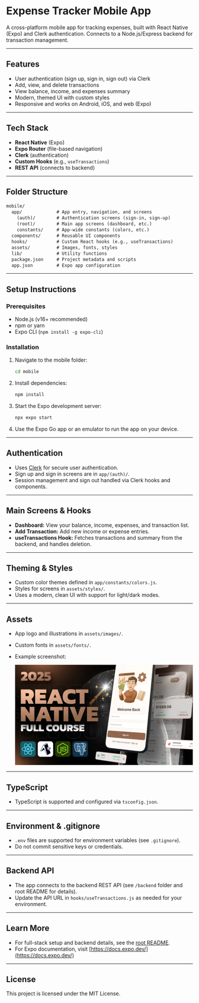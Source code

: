 # Expense Tracker Mobile App

A cross-platform mobile app for tracking expenses, built with React Native (Expo) and Clerk authentication. Connects to a Node.js/Express backend for transaction management.

---

## Features
- User authentication (sign up, sign in, sign out) via Clerk
- Add, view, and delete transactions
- View balance, income, and expenses summary
- Modern, themed UI with custom styles
- Responsive and works on Android, iOS, and web (Expo)

---

## Tech Stack
- **React Native** (Expo)
- **Expo Router** (file-based navigation)
- **Clerk** (authentication)
- **Custom Hooks** (e.g., `useTransactions`)
- **REST API** (connects to backend)

---

## Folder Structure
```
mobile/
  app/             # App entry, navigation, and screens
    (auth)/        # Authentication screens (sign-in, sign-up)
    (root)/        # Main app screens (dashboard, etc.)
    constants/     # App-wide constants (colors, etc.)
  components/      # Reusable UI components
  hooks/           # Custom React hooks (e.g., useTransactions)
  assets/          # Images, fonts, styles
  lib/             # Utility functions
  package.json     # Project metadata and scripts
  app.json         # Expo app configuration
```

---

## Setup Instructions

### Prerequisites
- Node.js (v16+ recommended)
- npm or yarn
- Expo CLI (`npm install -g expo-cli`)

### Installation
1. Navigate to the mobile folder:
   ```bash
   cd mobile
   ```
2. Install dependencies:
   ```bash
   npm install
   ```
3. Start the Expo development server:
   ```bash
   npx expo start
   ```
4. Use the Expo Go app or an emulator to run the app on your device.

---

## Authentication
- Uses [Clerk](https://clerk.com/) for secure user authentication.
- Sign up and sign in screens are in `app/(auth)/`.
- Session management and sign out handled via Clerk hooks and components.

---

## Main Screens & Hooks
- **Dashboard:** View your balance, income, expenses, and transaction list.
- **Add Transaction:** Add new income or expense entries.
- **useTransactions Hook:** Fetches transactions and summary from the backend, and handles deletion.

---

## Theming & Styles
- Custom color themes defined in `app/constants/colors.js`.
- Styles for screens in `assets/styles/`.
- Uses a modern, clean UI with support for light/dark modes.

---

## Assets
- App logo and illustrations in `assets/images/`.
- Custom fonts in `assets/fonts/`.
- Example screenshot:

  ![App Screenshot](assets/images/screenshot-for-readme.png)

---

## TypeScript
- TypeScript is supported and configured via `tsconfig.json`.

---

## Environment & .gitignore
- `.env` files are supported for environment variables (see `.gitignore`).
- Do not commit sensitive keys or credentials.

---

## Backend API
- The app connects to the backend REST API (see `/backend` folder and root README for details).
- Update the API URL in `hooks/useTransactions.js` as needed for your environment.

---

## Learn More
- For full-stack setup and backend details, see the [root README](../README.md).
- For Expo documentation, visit [https://docs.expo.dev/](https://docs.expo.dev/)

---

## License
This project is licensed under the MIT License.

